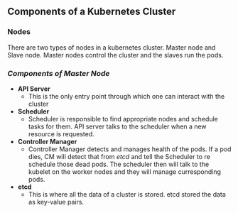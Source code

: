 ## Components of a Kubernetes Cluster

### **Nodes**

There are two types of nodes in a kubernetes cluster. Master node and Slave node. Master nodes control the cluster and the slaves run the pods.

### _Components of **Master Node**_

- **API Server**
  - This is the only entry point through which one can interact with the cluster
- **Scheduler**
  - Scheduler is responsible to find appropriate nodes and schedule tasks for them. API server talks to the scheduler when a new resource is requested.
- **Controller Manager**
  - Controller Manager detects and manages health of the pods. If a pod dies, CM will detect that from _etcd_ and tell the Scheduler to re schedule those dead pods. The scheduler then will talk to the kubelet on the worker nodes and they will manage curresponding pods.
- **etcd**
  - This is where all the data of a cluster is stored. etcd stored the data as key-value pairs.
